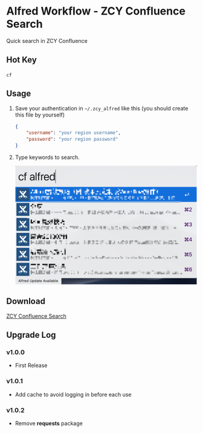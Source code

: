 # Alfred Workflow - ZCY Confluence Search
Quick search in ZCY Confluence

## Hot Key

`cf`

## Usage

1. Save your authentication in `~/.zcy_alfred` like this (you should create this file by yourself)

    ```json
    {
        "username": "your region username",
        "password": "your region password"
    }
    ```

2. Type keywords to search.

    ![Screen Shot](https://raw.githubusercontent.com/Thare-Lam/alfred-zcy-confluence-search/master/screenshot.jpg)

## Download

[ZCY Confluence Search](https://github.com/Thare-Lam/alfred-zcy-confluence-search/releases)

## Upgrade Log

### v1.0.0
- First Release

### v1.0.1
- Add cache to avoid logging in before each use

### v1.0.2
- Remove **requests** package